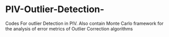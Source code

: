 # PIV-Outlier-Detection-
Codes For outlier Detection in PIV. Also contain  Monte Carlo framework for the  analysis of error metrics of Outlier Correction algorithms
